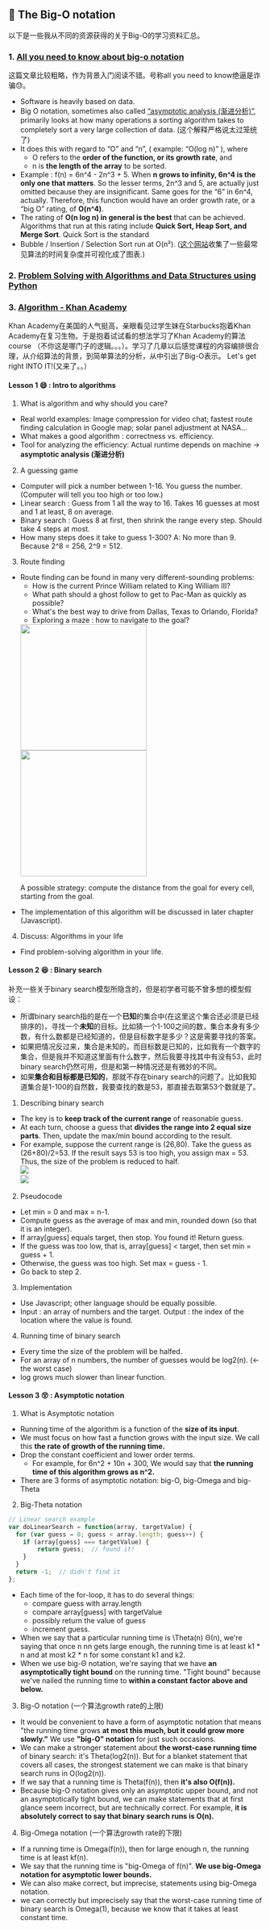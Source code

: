 ## :snail: The Big-O notation

以下是一些我从不同的资源获得的关于Big-O的学习资料汇总。

### 1. [All you need to know about big-o notation](https://medium.freecodecamp.org/all-you-need-to-know-about-big-o-notation-to-crack-your-next-coding-interview-9d575e7eec4) 
这篇文章比较粗略，作为背景入门阅读不错。号称all you need to know绝逼是诈骗:sweat:。
- Software is heavily based on data. 
- Big O notation, sometimes also called [“asymptotic analysis (渐进分析)”](https://en.wikipedia.org/wiki/Asymptotic_analysis), 
primarily looks at how many operations a sorting algorithm takes to completely sort a very large collection of data. 
(这个解释严格说太过笼统了)
- It does this with regard to “O” and “n”, ( example: “O(log n)” ), where
    - O refers to the **order of the function, or its growth rate**, and
    - n is **the length of the array** to be sorted.
- Example : f(n) = 6n^4 - 2n^3 + 5. When **n grows to infinity, 6n^4 is the only one that matters**. 
So the lesser terms, 2n^3 and 5, are actually just omitted because they are insignificant. 
Same goes for the “6” in 6n^4, actually. Therefore, this function would have an order growth rate, or a “big O” rating, of **O(n^4)**.
- The rating of **O(n log n) in general is the best** that can be achieved. 
Algorithms that run at this rating include **Quick Sort, Heap Sort, and Merge Sort**. Quick Sort is the standard
- Bubble / Insertion / Selection Sort run at O(n²). ([这个网站](http://bigocheatsheet.com/)收集了一些最常见算法的时间复杂度并可视化成了图表.)

### 2. [Problem Solving with Algorithms and Data Structures using Python](https://interactivepython.org/courselib/static/pythonds/index.html)

### 3. [Algorithm - Khan Academy](https://www.khanacademy.org/computing/computer-science/algorithms)   
Khan Academy在美国的人气挺高，亲眼看见过学生妹在Starbucks抱着Khan Academy在复习生物。于是抱着试试看的想法学习了Khan Academy的算法course
（不你这是哪门子的逻辑。。。）。学习了几章以后感觉课程的内容编排很合理，从介绍算法的背景，到简单算法的分析，从中引出了Big-O表示。
Let's get right INTO IT!(又来了。。）

#### Lesson 1 :smile: : Intro to algorithms
  
1. What is algorithm and why should you care?
  - Real world examples: Image compression for video chat; fastest route finding calculation in Google map; solar panel adjustment at NASA...
  - What makes a good algorithm : correctness vs. efficiency.
  - Tool for analyzing the efficiency: Actual runtime depends on machine -> **asymptotic analysis (渐进分析)**
2. A guessing game
  - Computer will pick a number between 1-16. You guess the number. (Computer will tell you too high or too low.)
  - Linear search : Guess from 1 all the way to 16. Takes 16 guesses at most and 1 at least, 8 on average.
  - Binary search : Guess 8 at first, then shrink the range every step. Should take 4 steps at most.
  - How many steps does it take to guess 1-300? A: No more than 9. Because 2^8 = 256, 2^9 = 512.
3. Route finding
  - Route finding can be found in many very different-sounding problems:
    - How is the current Prince William related to King William III?
    - What path should a ghost follow to get to Pac-Man as quickly as possible?
    - What's the best way to drive from Dallas, Texas to Orlando, Florida?
    - Exploring a maze : how to navigate to the goal?   
    <img src="https://cdn.kastatic.org/ka-perseus-images/7585425942be2a347bdab70bf68ef8dafe7bae02.png" width=250>      
    <img src="https://cdn.kastatic.org/ka-perseus-images/1448249c9f4972b72248d899406a7f0c92fc5f3b.jpg" width=250>     
    <p> A possible strategy: compute the distance from the goal for every cell, starting from the goal. </p>    
  -  The implementation of this algorithm will be discussed in later chapter (Javascript).  
4. Discuss: Algorithms in your life
  - Find problem-solving algorithm in your life.
  
#### Lesson 2 :laughing: : Binary search
补充一些关于binary search模型所隐含的，但是初学者可能不曾多想的模型假设：
- 所谓binary search指的是在一个**已知**的集合中(在这里这个集合还必须是已经排序的)，寻找一个**未知**的目标。比如猜一个1-100之间的数，集合本身有多少数，有什么数都是已经知道的，但是目标数字是多少？这是需要寻找的答案。
- 如果把情况反过来，集合是未知的，而目标数是已知的，比如我有一个数字的集合，但是我并不知道这里面有什么数字，然后我要寻找其中有没有53，此时binary search仍然可用，但是和第一种情况还是有微妙的不同。
- 如果**集合和目标都是已知的**，那就不存在binary search的问题了。比如我知道集合是1-100的自然数，我要查找的数是53，那直接去取第53个数就是了。


1. Describing binary search
  - The key is to **keep track of the current range** of reasonable guess.
  - At each turn, choose a guess that **divides the range into 2 equal size parts**. Then, update the max/min bound according to the result.   
  - For example, suppose the current range is (26,80). Take the guess as (26+80)/2=53. If the result says 53 is too high, you assign max = 53. Thus, the size of the problem is reduced to half.   
  <img src="https://cdn.kastatic.org/ka-perseus-images/91981c0666c061815dd0e9b473ad0570a1803a45.png"></img>   
  <img src="https://cdn.kastatic.org/ka-perseus-images/a376ce2d2746fc126293571121a818f395a97354.png"></img>
2. Pseudocode
  - Let min = 0 and max = n-1.
  - Compute guess as the average of max and min, rounded down (so that it is an integer).
  - If array[guess] equals target, then stop. You found it! Return guess.
  - If the guess was too low, that is, array[guess] < target, then set min = guess + 1.
  - Otherwise, the guess was too high. Set max = guess - 1.
  - Go back to step 2.
3. Implementation
  - Use Javascript; other language should be equally possible.
  - Input : an array of numbers and the target. Output : the index of the location where the value is found.
4. Running time of binary search
  - Every time the size of the problem will be halfed.
  - For an array of n numbers, the number of guesses would be log2(n). (<-the worst case)
  - log grows much slower than linear function.
  
#### Lesson 3 :dizzy_face: : Asymptotic notation

1. What is Asymptotic notation
- Running time of the algorithm is a function of the **size of its input**.
- We must focus on how fast a function grows with the input size. We call this **the rate of growth of the running time.**
- Drop the constant coefficient and lower order terms.
  - For example, for 6n^2 + 10n + 300, We would say that **the running time of this algorithm grows as n^2.**
- There are 3 forms of asymptotic notation: big-O, big-Omega and big-Theta

2. Big-Theta notation
```Javascript
// Linear search example
var doLinearSearch = function(array, targetValue) {
  for (var guess = 0; guess < array.length; guess++) {
    if (array[guess] === targetValue) { 
        return guess;  // found it!
    }
  }
  return -1;  // didn't find it
};
```
- Each time of the for-loop, it has to do several things:
  - compare guess with array.length
  - compare array[guess] with targetValue
  - possibly return the value of guess
  - increment guess.
- When we say that a particular running time is \Theta(n) Θ(n), we're saying that once n nn gets large enough, the running time is at least k1 * n and at most k2 * n for some constant k1 and k2.
- When we use big-Θ notation, we're saying that we have **an asymptotically tight bound** on the running time. "Tight bound" because we've nailed the running time to **within a constant factor above and below.**

3. Big-O notation (一个算法growth rate的上限)
- It would be convenient to have a form of asymptotic notation that means "the running time grows **at most this much, but it could grow more slowly."** We use **"big-O" notation** for just such occasions.
- We can make a stronger statement about **the worst-case running time** of binary search: it's Theta(log2(n)). But for a blanket statement that covers all cases, the strongest statement we can make is that binary search runs in O(log2(n)).
- If we say that a running time is Theta(f(n)), then **it's also O(f(n)).**
- Because big-O notation gives only an asymptotic upper bound, and not an asymptotically tight bound, we can make statements that at first glance seem incorrect, but are technically correct. For example, **it is absolutely correct to say that binary search runs is O(n).**

4. Big-Omega notation (一个算法growth rate的下限)
- If a running time is Omega(f(n)), then for large enough n, the running time is at least kf(n).
- We say that the running time is "big-Omega of f(n)". **We use big-Omega notation for asymptotic lower bounds.**
- We can also make correct, but imprecise, statements using big-Omega notation. 
- we can correctly but imprecisely say that the worst-case running time of binary search is Omega(1), because we know that it takes at least constant time.




